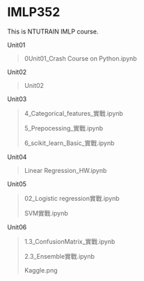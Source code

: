 # IMLP352
This is NTUTRAIN IMLP course.

Unit01
> 0Unit01_Crash Course on Python.ipynb

Unit02
> Unit02

Unit03
> 4_Categorical_features_實戰.ipynb
> 
> 5_Prepocessing_實戰.ipynb
> 
> 6_scikit_learn_Basic_實戰.ipynb

Unit04
> Linear Regression_HW.ipynb

Unit05
> 02_Logistic regression實戰.ipynb
> 
> SVM實戰.ipynb

Unit06
> 1.3_ConfusionMatrix_實戰.ipynb
> 
> 2.3_Ensemble實戰.ipynb
> 
> Kaggle.png
